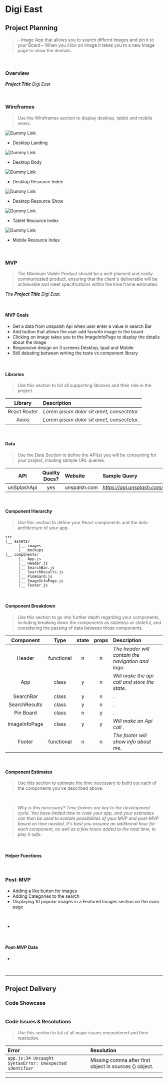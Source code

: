 # **Digi East**

## Project Planning

> – Image App that allows you to search differnt images and pin it to your Board
> – When you click on Image it takes you to a new Image page to show the deatails.

<br>

### Overview

_**Project Title** Digi East_

<br>

### Wireframes

> Use the Wireframes section to display desktop, tablet and mobile views.

![Dummy Link](url)

- Desktop Landing

![Dummy Link](url)

- Desktop Body

![Dummy Link](url)

- Desktop Resource Index

![Dummy Link](url)

- Desktop Resource Show

![Dummy Link](url)

- Tablet Resource Index

![Dummy Link](url)

- Mobile Resource Index

<br>

### MVP

> The Minimum Viable Product should be a well-planned and easily-communicated product, ensuring that the client's deliverable will be achievable and meet specifications within the time frame estimated.

_The **Project Title** Digi East._

<br>

####  MVP Goals

- Get a data from unspalsh Api when user enter a value in search Bar
- Add button that allows the user add favorite image to the board
- Clicking on image takes you to the ImageInfoPage to display the details about the image
- Responsive design on 3 screens Desktop, Ipad and Mobile
- Still debating between writing the tests vs component library

<br>

#### Libraries

> Use this section to list all supporting libraries and their role in the project.

|     Library      | Description                                |
| :--------------: | :----------------------------------------- |
|   React Router   | _Lorem ipsum dolor sit amet, consectetur._ |
|   Axios          | _Lorem ipsum dolor sit amet, consectetur._ |
      

<br>

#### Data

> Use the Data Section to define the API(s) you will be consuming for your project, inluding sample URL queries.

|    API     | Quality Docs? | Website       | Sample Query                            |
| :--------: | :-----------: | :------------ | :-------------------------------------- |
| unSplashApi |      yes      | unspalsh.com | _https://api.unsplash.com/photos/_ |

<br>

#### Component Hierarchy

> Use this section to define your React components and the data architecture of your app.

```
src
|__ assets/
      |__ images
      |__ mockups
|__ components/
      |__ App.js
      |__ Header.js
      |__ SearchBar.js
      |__ SearchResults.js
      |__ PinBoard.js
      |__ ImageInfoPage.js
      |__ Footer.js
```

<br>

#### Component Breakdown

> Use this section to go into further depth regarding your components, including breaking down the components as stateless or stateful, and considering the passing of data between those components.

|  Component   |    Type    | state | props | Description                                                      |
| :----------: | :--------: | :---: | :---: | :--------------------------------------------------------------- |
| Header       | functional |   n   |   n   | _The header will contain the navigation and logo._               |
| App          |   class    |   y   |   n   | _Will make the api call and store the state._                    |
| SearchBar    |   class    |   y   |   n   | _._      |
| SearchResults|   class    |   y   |   n   | _._      |
| Pin Board    |   class    |   n   |   y   | _._                 |
| ImageInfoPage|   class    |   y   |   y   | _Will make an Api call ._                                        |
| Footer       | functional |   n   |   n   | _The footer will show info about me._                             |

<br>

#### Component Estimates

> Use this section to estimate the time necessary to build out each of the components you've described above.


<br>

> _Why is this necessary? Time frames are key to the development cycle. You have limited time to code your app, and your estimates can then be used to evalute possibilities of your MVP and post-MVP based on time needed. It's best you assume an additional hour for each component, as well as a few hours added to the total time, to play it safe._

<br>

#### Helper Functions

> 

<br>

### Post-MVP
- Adding a like button for images
- Adding Categories to the search
- Displaying 10 popular images in a Featured Images section on the main page

> 

<br>


- 
<br>

#### Post-MVP Data

- 

<br>

***

## Project Delivery

> 

### Code Showcase

> 

```

```

### Code Issues & Resolutions

> Use this section to list of all major issues encountered and their resolution.

| Error                                                   | Resolution                                             |
| :------------------------------------------------------ | :----------------------------------------------------- |
| `app.js:34 Uncaught SyntaxError: Unexpected identifier` | Missing comma after first object in sources {} object. |

***

